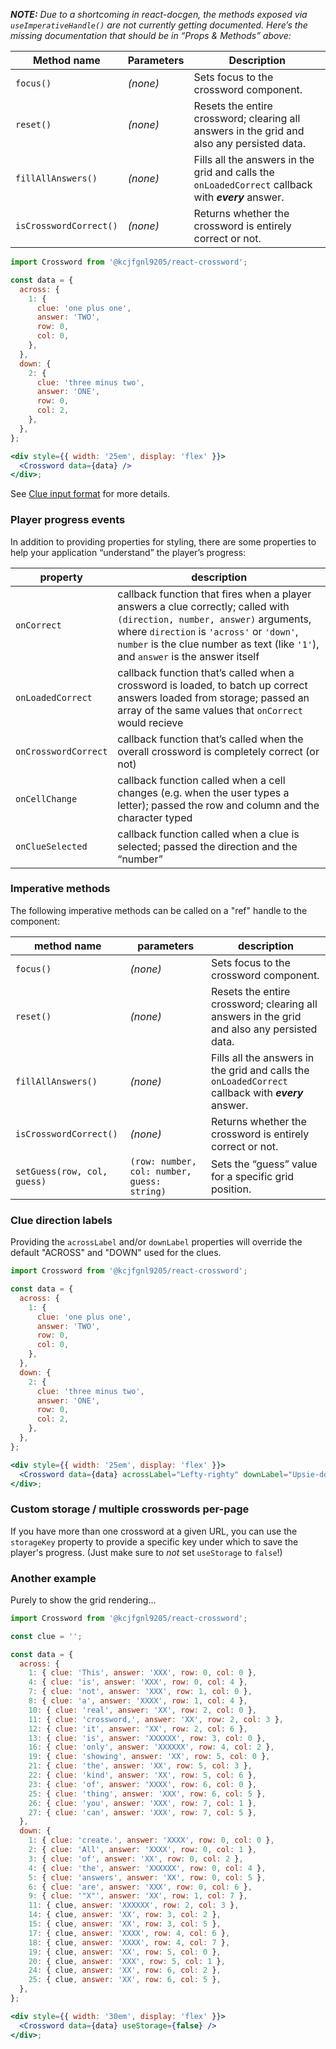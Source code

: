 _**NOTE:** Due to a shortcoming in react-docgen, the methods exposed via `useImperativeHandle()` are not currently getting documented. Here’s the missing documentation that should be in “Props & Methods” above:_

| Method name            | Parameters | Description                                                                                         |
| ---------------------- | ---------- | --------------------------------------------------------------------------------------------------- |
| `focus()`              | _(none)_   | Sets focus to the crossword component.                                                              |
| `reset()`              | _(none)_   | Resets the entire crossword; clearing all answers in the grid and also any persisted data.          |
| `fillAllAnswers()`     | _(none)_   | Fills all the answers in the grid and calls the `onLoadedCorrect` callback with _**every**_ answer. |
| `isCrosswordCorrect()` | _(none)_   | Returns whether the crossword is entirely correct or not.                                           |

```jsx
import Crossword from '@kcjfgnl9205/react-crossword';

const data = {
  across: {
    1: {
      clue: 'one plus one',
      answer: 'TWO',
      row: 0,
      col: 0,
    },
  },
  down: {
    2: {
      clue: 'three minus two',
      answer: 'ONE',
      row: 0,
      col: 2,
    },
  },
};

<div style={{ width: '25em', display: 'flex' }}>
  <Crossword data={data} />
</div>;
```

See [Clue input format](#/Configuration%20and%20customization/Clue%20input%20format) for more details.

### Player progress events

In addition to providing properties for styling, there are some properties to help your application “understand” the player’s progress:

| property             | description                                                                                                                                                                                                                                                |
| -------------------- | ---------------------------------------------------------------------------------------------------------------------------------------------------------------------------------------------------------------------------------------------------------- |
| `onCorrect`          | callback function that fires when a player answers a clue correctly; called with `(direction, number, answer)` arguments, where `direction` is `'across'` or `'down'`, `number` is the clue number as text (like `'1'`), and `answer` is the answer itself |
| `onLoadedCorrect`    | callback function that’s called when a crossword is loaded, to batch up correct answers loaded from storage; passed an array of the same values that `onCorrect` would recieve                                                                             |
| `onCrosswordCorrect` | callback function that’s called when the overall crossword is completely correct (or not)                                                                                                                                                                  |
| `onCellChange`       | callback function called when a cell changes (e.g. when the user types a letter); passed the row and column and the character typed                                                                                                                        |
| `onClueSelected`     | callback function called when a clue is selected; passed the direction and the “number”                                                                                                                                                                    |

### Imperative methods

The following imperative methods can be called on a "ref" handle to the component:

| method name                 | parameters                                  | description                                                                                         |
| --------------------------- | ------------------------------------------- | --------------------------------------------------------------------------------------------------- |
| `focus()`                   | _(none)_                                    | Sets focus to the crossword component.                                                              |
| `reset()`                   | _(none)_                                    | Resets the entire crossword; clearing all answers in the grid and also any persisted data.          |
| `fillAllAnswers()`          | _(none)_                                    | Fills all the answers in the grid and calls the `onLoadedCorrect` callback with _**every**_ answer. |
| `isCrosswordCorrect()`      | _(none)_                                    | Returns whether the crossword is entirely correct or not.                                           |
| `setGuess(row, col, guess)` | `(row: number, col: number, guess: string)` | Sets the “guess” value for a specific grid position.                                                |

### Clue direction labels

Providing the `acrossLabel` and/or `downLabel` properties will override the default "ACROSS" and "DOWN" used for the clues.

```jsx
import Crossword from '@kcjfgnl9205/react-crossword';

const data = {
  across: {
    1: {
      clue: 'one plus one',
      answer: 'TWO',
      row: 0,
      col: 0,
    },
  },
  down: {
    2: {
      clue: 'three minus two',
      answer: 'ONE',
      row: 0,
      col: 2,
    },
  },
};

<div style={{ width: '25em', display: 'flex' }}>
  <Crossword data={data} acrossLabel="Lefty-righty" downLabel="Upsie-downsie" />
</div>;
```

### Custom storage / multiple crosswords per-page

If you have more than one crossword at a given URL, you can use the `storageKey` property to provide a specific key under which to save the player's progress. (Just make sure to _not_ set `useStorage` to `false`!)

### Another example

Purely to show the grid rendering...

```jsx
import Crossword from '@kcjfgnl9205/react-crossword';

const clue = '';

const data = {
  across: {
    1: { clue: 'This', answer: 'XXX', row: 0, col: 0 },
    4: { clue: 'is', answer: 'XXX', row: 0, col: 4 },
    7: { clue: 'not', answer: 'XXX', row: 1, col: 0 },
    8: { clue: 'a', answer: 'XXXX', row: 1, col: 4 },
    10: { clue: 'real', answer: 'XX', row: 2, col: 0 },
    11: { clue: 'crossword,', answer: 'XX', row: 2, col: 3 },
    12: { clue: 'it', answer: 'XX', row: 2, col: 6 },
    13: { clue: 'is', answer: 'XXXXXX', row: 3, col: 0 },
    16: { clue: 'only', answer: 'XXXXXX', row: 4, col: 2 },
    19: { clue: 'showing', answer: 'XX', row: 5, col: 0 },
    21: { clue: 'the', answer: 'XX', row: 5, col: 3 },
    22: { clue: 'kind', answer: 'XX', row: 5, col: 6 },
    23: { clue: 'of', answer: 'XXXX', row: 6, col: 0 },
    25: { clue: 'thing', answer: 'XXX', row: 6, col: 5 },
    26: { clue: 'you', answer: 'XXX', row: 7, col: 1 },
    27: { clue: 'can', answer: 'XXX', row: 7, col: 5 },
  },
  down: {
    1: { clue: 'create.', answer: 'XXXX', row: 0, col: 0 },
    2: { clue: 'All', answer: 'XXXX', row: 0, col: 1 },
    3: { clue: 'of', answer: 'XX', row: 0, col: 2 },
    4: { clue: 'the', answer: 'XXXXXX', row: 0, col: 4 },
    5: { clue: 'answers', answer: 'XX', row: 0, col: 5 },
    6: { clue: 'are', answer: 'XXX', row: 0, col: 6 },
    9: { clue: '"X"', answer: 'XX', row: 1, col: 7 },
    11: { clue, answer: 'XXXXXX', row: 2, col: 3 },
    14: { clue, answer: 'XX', row: 3, col: 2 },
    15: { clue, answer: 'XX', row: 3, col: 5 },
    17: { clue, answer: 'XXXX', row: 4, col: 6 },
    18: { clue, answer: 'XXXX', row: 4, col: 7 },
    19: { clue, answer: 'XX', row: 5, col: 0 },
    20: { clue, answer: 'XXX', row: 5, col: 1 },
    24: { clue, answer: 'XX', row: 6, col: 2 },
    25: { clue, answer: 'XX', row: 6, col: 5 },
  },
};

<div style={{ width: '30em', display: 'flex' }}>
  <Crossword data={data} useStorage={false} />
</div>;
```
